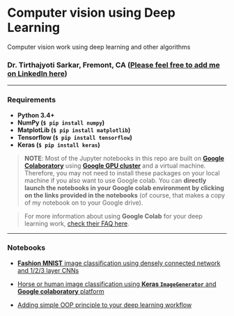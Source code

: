 # Computer vision using Deep Learning
Computer vision work using deep learning and other algorithms

### Dr. Tirthajyoti Sarkar, Fremont, CA ([Please feel free to add me on LinkedIn here](https://www.linkedin.com/in/tirthajyoti-sarkar-2127aa7))
---

### Requirements
* **Python 3.4+**
* **NumPy (`$ pip install numpy`)**
* **MatplotLib (`$ pip install matplotlib`)**
* **Tensorflow (`$ pip install tensorflow`)**
* **Keras (`$ pip install keras`)**

> **NOTE**: Most of the Jupyter notebooks in this repo are built on **[Google Colaboratory](https://colab.research.google.com/)** using **[Google GPU cluster](https://cloud.google.com/gpu/)** and a virtual machine. Therefore, you may not need to install these packages on your local machine if you also want to use Google colab. You can **directly launch the notebooks in your Google colab environment by clicking on the links provided in the notebooks** (of course, that makes a copy of my notebook on to your Google drive).

> For more information about using **Google Colab** for your deep learning work, [check their FAQ here](https://research.google.com/colaboratory/faq.html).
---
### Notebooks

* [**Fashion MNIST** image classification using densely connected network and 1/2/3 layer CNNs](https://github.com/tirthajyoti/Computer_vision/blob/master/Notebooks/Fashion_MNIST_using_CNN.ipynb)

* [Horse or human image classification using **Keras `ImageGenerator`** and **Google colaboratory** platform](https://github.com/tirthajyoti/Computer_vision/blob/master/Notebooks/Horse_or_Human_with_ImageGenerator.ipynb)

* [Adding simple OOP principle to your deep learning workflow](https://github.com/tirthajyoti/Computer_vision/blob/master/Notebooks/OOP_principle_deep_learning.ipynb)

